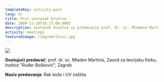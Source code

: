```yaml
---
templateKey: activity-post
lang: hr
title: Prvi sastanak Društva
date: 2009-11-26T16:17:00.000Z
description: Sastanak društva uz predavanje prof. dr. sc. Mladena Martinisa
activity: meetings
featuredimage: /img/martinis.jpg
---
```

![](/img/martinis.jpg)

**Gostujući predavač**: prof. dr. sc. Mladen Martinis, Zavod za teorijsku fiziku, Institut "Ruđer Bošković", Zagreb

**Naziv predavanja**: Rak kože i UV zaštita